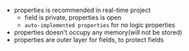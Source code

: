 - properties is recommended in real-time project
  - field is private, properties is open
  - `auto-implemented properties` for no logic properties
- properties doesn't occupy any memory(will not be stored)
- properties are outer layer for fields, to protect fields
